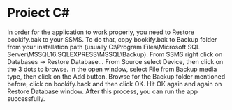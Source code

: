 # Proiect C#

In order for the application to work properly, you need to Restore bookify.bak to your SSMS.
To do that, copy bookify.bak to Backup folder from your installation path (usually C:\Program Files\Microsoft SQL Server\MSSQL16.SQLEXPRESS\MSSQL\Backup).
From SSMS right click on Databases -> Restore Database...
From Source select Device, then click on the 3 dots to browse. In the open window, select File from Backup media type, then click on the Add button.
Browse for the Backup folder mentioned before, click on bookify.back and then click OK. Hit OK again and again on Restore Database window.
After this process, you can run the app successfully.
